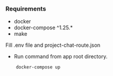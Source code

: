 ### Requirements

* docker
* docker-compose ^1.25.*
* make

Fill .env file and project-chat-route.json

- Run command from app root directory.
```shell script
    docker-compose up
```